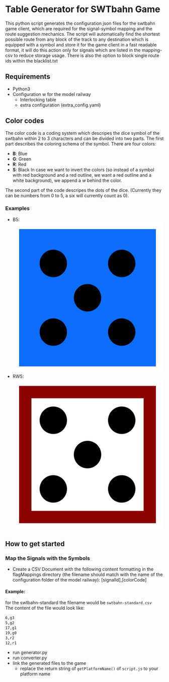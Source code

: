 # Table Generator for SWTbahn Game

This python script generates the configuration json files for the swtbahn game client, which are required for the signal-symbol mapping and the route suggestion mechanics.
The script will automatically find the shortest possible route from any block of the track to any destination which is equipped with a symbol and store it for the game client in a fast readable format, it will do this action only for signals which are listed in the mapping-csv to reduce storage usage.
There is also the option to block single route ids within the blacklist.txt


## Requirements
* Python3
* Configuration w for the model railway
    * Interlocking table
    * extra configuration (extra_config.yaml)

## Color codes
The color code is a coding system which descripes the dice symbol of the swtbahn within 2 to 3 characters and can be divided into two parts.
The first part describes the coloring schema of the symbol. There are four colors:
* **B**: Blue
* **G**: Green
* **R**: Red
* **S**: Black
In case we want to invert the colors (so instead of a symbol with red background and a red outline, we want a red outline and a white background), we append a *w* behind the color.

The second part of the code descripes the dots of the dice. (Currently they can be numbers from 0 to 5, a six will currently count as 0).

### Examples
* B5:  
![](docs/b5.png)  
* RW5:  
![](docs/rw5.png)  

## How to get started
### Map the Signals with the Symbols
* Create a CSV Document with the following content formatting in the flagMappings directory (the filename should match with the name of the configuration folder of the model railway): [signalId],[colorCode]  
#### Example:  
for the swtbahn-standard the filename would be `swtbahn-standard.csv`  
The content of the file would look like:
```
6,g3
5,g2
17,g1
19,g0
3,r2
12,r1
```
* run generator.py
* run converter.py
* link the generated files to the game
    * replace the return string of `getPlatformName()` of `script.js` to your platform name

